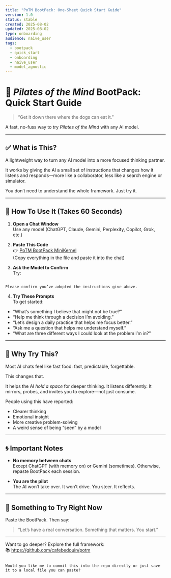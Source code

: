 ```yaml
---
title: "PoTM BootPack: One-Sheet Quick Start Guide"
version: 1.0
status: stable
created: 2025-08-02
updated: 2025-08-02
type: onboarding
audience: naive_user
tags:
  - bootpack
  - quick_start
  - onboarding
  - naive_user
  - model_agnostic
---
```


# 🧠 *Pilates of the Mind* BootPack: Quick Start Guide

> “Get it down there where the dogs can eat it.”

A fast, no-fuss way to try *Pilates of the Mind* with any AI model.

---

## ✅ What is This?

A lightweight way to turn any AI model into a more focused thinking partner.

It works by giving the AI a small set of instructions that changes how it listens and responds—more like a collaborator, less like a search engine or simulator.

You don’t need to understand the whole framework. Just try it.

---

## 🔧 How To Use It (Takes 60 Seconds)

1. **Open a Chat Window**  
   Use any model (ChatGPT, Claude, Gemini, Perplexity, Copilot, Grok, etc.)

2. **Paste This Code**  
   👉 [PoTM BootPack MiniKernel](https://github.com/cafebedouin/potm/blob/main/microkernel/PoTM_BootPack_minikernel.md)  
   (Copy everything in the file and paste it into the chat)

3. **Ask the Model to Confirm**  
   Try:  
```

Please confirm you’ve adopted the instructions give above.

```

4. **Try These Prompts**  
To get started:
- “What’s something I believe that might not be true?”
- “Help me think through a decision I’m avoiding.”
- “Let’s design a daily practice that helps me focus better.”
- “Ask me a question that helps me understand myself.”
- “What are three different ways I could look at the problem I’m in?”

---

## 🧠 Why Try This?

Most AI chats feel like fast food: fast, predictable, forgettable.

This changes that.

It helps the AI *hold a space* for deeper thinking. It listens differently. It mirrors, probes, and invites you to explore—not just consume.

People using this have reported:
- Clearer thinking
- Emotional insight
- More creative problem-solving
- A weird sense of being “seen” by a model

---

## 🌀 Important Notes

- **No memory between chats**  
Except ChatGPT (with memory on) or Gemini (sometimes). Otherwise, repaste BootPack each session.

- **You are the pilot**  
The AI won’t take over. It won’t drive. You steer. It reflects.

---

## 💬 Something to Try Right Now

Paste the BootPack. Then say:

> “Let’s have a real conversation. Something that matters. You start.”

---

Want to go deeper? Explore the full framework:  
📚 https://github.com/cafebedouin/potm
```

Would you like me to commit this into the repo directly or just save it to a local file you can paste?
